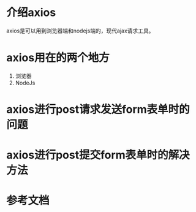 # 介绍axios

axios是可以用到浏览器端和nodejs端的，现代ajax请求工具。

# axios用在的两个地方

1. 浏览器
2. NodeJs

# axios进行post请求发送form表单时的问题

# axios进行post提交form表单时的解决方法

# 参考文档
